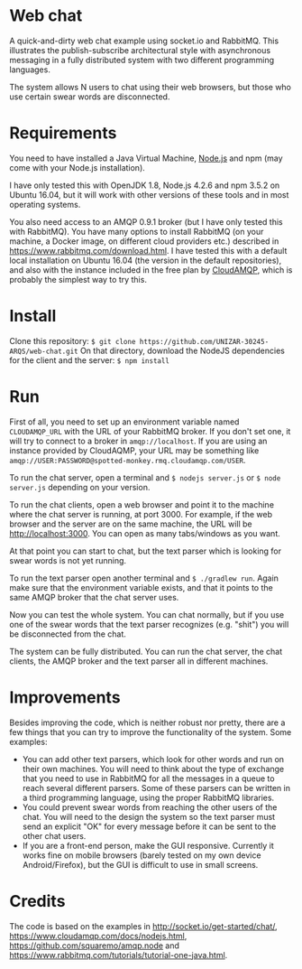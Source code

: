 # Web chat
A quick-and-dirty web chat example using socket.io and RabbitMQ. This illustrates the publish-subscribe architectural style with asynchronous messaging in a fully distributed system with two different programming languages.

The system allows N users to chat using their web browsers, but those who use certain swear words are disconnected. 

# Requirements
You need to have installed a Java Virtual Machine, [Node.js](https://nodejs.org/en/) and npm (may come with your Node.js installation).

I have only tested this with OpenJDK 1.8, Node.js 4.2.6 and npm 3.5.2 on Ubuntu 16.04, but it will work with other versions of these tools and in most operating systems.

You also need access to an AMQP 0.9.1 broker (but I have only tested this with RabbitMQ). You have many options to install RabbitMQ (on your machine, a Docker image, on different cloud providers etc.) described in <https://www.rabbitmq.com/download.html>. I have tested this with a default local installation on Ubuntu 16.04 (the version in the default repositories), and also with the instance included in the free plan by [CloudAMQP](https://www.cloudamqp.com/), which is probably the simplest way to try this.

# Install
Clone this repository: `$ git clone https://github.com/UNIZAR-30245-ARQS/web-chat.git`
On that directory, download the NodeJS dependencies for the client and the server: `$ npm install`

# Run
First of all, you need to set up an environment variable named `CLOUDAMQP_URL` with the URL of your RabbitMQ broker. If you don't set one, it will try to connect to a broker in `amqp://localhost`. If you are using an instance provided by CloudAQMP, your URL may be something like `amqp://USER:PASSWORD@spotted-monkey.rmq.cloudamqp.com/USER`.

To run the chat server, open a terminal and `$ nodejs server.js` or `$ node server.js` depending on your version. 

To run the chat clients, open a web browser and point it to the machine where the chat server is running, at port 3000. For example, if the web browser and the server are on the same machine, the URL will be <http://localhost:3000>. You can open as many tabs/windows as you want.

At that point you can start to chat, but the text parser which is looking for swear words is not yet running.

To run the text parser open another terminal and `$ ./gradlew run`. Again make sure that the environment variable exists, and that it points to the same AMQP broker that the chat server uses.

Now you can test the whole system. You can chat normally, but if you use one of the swear words that the text parser recognizes (e.g. "shit") you will be disconnected from the chat.

The system can be fully distributed. You can run the chat server, the chat clients, the AMQP broker and the text parser all in different machines. 

# Improvements
Besides improving the code, which is neither robust nor pretty, there are a few things that you can try to improve the functionality of the system. Some examples:

- You can add other text parsers, which look for other words and run on their own machines. You will need to think about the type of exchange that you need to use in RabbitMQ for all the messages in a queue to reach several different parsers. Some of these parsers can be written in a third programming language, using the proper RabbitMQ libraries.
- You could prevent swear words from reaching the other users of the chat. You will need to the design the system so the text parser must send an explicit "OK" for every message before it can be sent to the other chat users.
- If you are a front-end person, make the GUI responsive. Currently it works fine on mobile browsers (barely tested on my own device Android/Firefox), but the GUI is difficult to use in small screens.

# Credits
The code is based on the examples in <http://socket.io/get-started/chat/>, <https://www.cloudamqp.com/docs/nodejs.html>, <https://github.com/squaremo/amqp.node> and <https://www.rabbitmq.com/tutorials/tutorial-one-java.html>.
